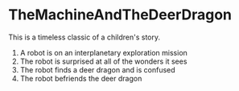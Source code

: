 # TheMachineAndTheDeerDragon
This is a timeless classic of a children's story.
1) A robot is on an interplanetary exploration mission
2) The robot is surprised at all of the wonders it sees
3) The robot finds a deer dragon and is confused
4) The robot befriends the deer dragon
